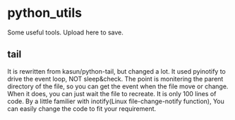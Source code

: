 # python_utils
Some useful tools. Upload here to save.

## tail
  It is rewritten from kasun/python-tail, but changed a lot.
  It used pyinotify to drive the event loop, NOT sleep&check. The point is monitering the parent directory of the file, so you can get the event when the file move or change. When it does, you can just wait the file to recreate.
  It is only 100 lines of code. By a little familier with inotify(Linux file-change-notify function), You can easily change the code to fit your requirement.
